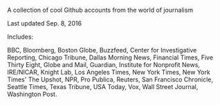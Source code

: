 A collection of cool Github accounts from the world of journalism

Last updated Sep. 8, 2016

Includes: 

BBC,
Bloomberg,
Boston Globe,
Buzzfeed,
Center for Investigative Reporting,
Chicago Tribune,
Dallas Morning News,
Financial Times,
Five Thirty Eight,
Globe and Mail,
Guardian,
Institute for Nonprofit News,
IRE/NICAR,
Knight Lab,
Los Angeles Times,
New York Times,
New York Times' The Upshot,
NPR,
Pro Publica,
Reuters,
San Francisco Chronicle,
Seattle Times,
Texas Tribune,
USA Today,
Vox,
Wall Street Journal,
Washington Post.
